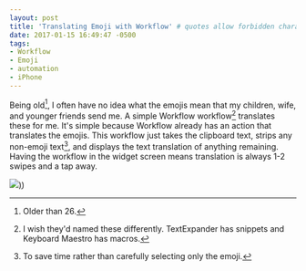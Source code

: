 ```yaml
---
layout: post
title: 'Translating Emoji with Workflow' # quotes allow forbidden characters
date: 2017-01-15 16:49:47 -0500
tags:
- Workflow
- Emoji
- automation
- iPhone
---
```


Being old[^20170115160457], I often have no idea what the emojis mean that my children, wife, and younger friends send me. A simple Workflow workflow[^20170115160636] translates these for me. It's simple because Workflow already has an action that translates the emojis. This workflow just takes the clipboard text, strips any non-emoji text[^20170115161100], and displays the text translation of anything remaining. Having the workflow in the widget screen means translation is always 1-2 swipes and a tap away. 

[![](/images/TranslatingEmojiwithWorkflow1.png))](/images/TranslatingEmojiwithWorkflow1.png))

[^20170115160457]: Older than 26.

[^20170115160636]: I wish they'd named these differently. TextExpander has snippets and Keyboard Maestro has macros. 

[^20170115161100]: To save time rather than carefully selecting only the emoji. 
